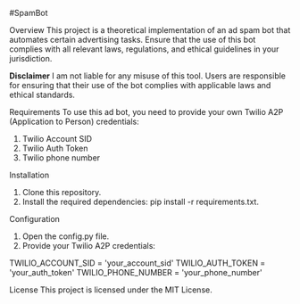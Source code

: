 #SpamBot

Overview
This project is a theoretical implementation of an ad spam bot that automates certain advertising tasks. Ensure that the use of this bot complies with all relevant laws, regulations, and ethical guidelines in your jurisdiction.

**Disclaimer**
I am not liable for any misuse of this tool. Users are responsible for ensuring that their use of the bot complies with applicable laws and ethical standards.


Requirements
To use this ad bot, you need to provide your own Twilio A2P (Application to Person) credentials:
1. Twilio Account SID
2. Twilio Auth Token
3. Twilio phone number

   
Installation
1. Clone this repository.
2. Install the required dependencies: pip install -r requirements.txt.


Configuration
1. Open the config.py file.
2. Provide your Twilio A2P credentials:

TWILIO_ACCOUNT_SID = 'your_account_sid'
TWILIO_AUTH_TOKEN = 'your_auth_token'
TWILIO_PHONE_NUMBER = 'your_phone_number'


License
This project is licensed under the MIT License.
